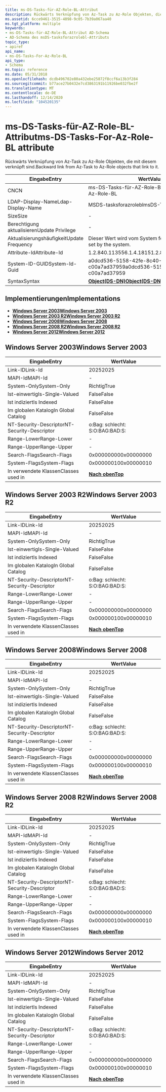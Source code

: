```yaml
---
title: ms-DS-Tasks-für-AZ-Role-BL-Attribut
description: Rückwärts Verknüpfung von Az-Task zu Az-Role Objekten, die mit diesem verknüpft sind.
ms.assetid: 6cce9461-3515-4098-9c05-7b39a067aa40
ms.tgt_platform: multiple
keywords:
- ms-DS-Tasks-für-AZ-Role-BL-Attribut AD-Schema
- AD-Schema des msDS-tasksforazrolebl-Attributs
topic_type:
- apiref
api_name:
- ms-DS-Tasks-For-Az-Role-BL
api_type:
- Schema
ms.topic: reference
ms.date: 05/31/2018
ms.openlocfilehash: dcdb496702e80a432ebe25872f8ccf6a13b3f284
ms.sourcegitcommit: b77ace27b0432e7cd3863191b11926be032fbe2f
ms.translationtype: MT
ms.contentlocale: de-DE
ms.lasthandoff: 12/14/2020
ms.locfileid: "104520135"
---
```

# <a name="ms-ds-tasks-for-az-role-bl-attribute"></a><span data-ttu-id="e804f-105">ms-DS-Tasks-für-AZ-Role-BL-Attribut</span><span class="sxs-lookup"><span data-stu-id="e804f-105">ms-DS-Tasks-For-Az-Role-BL attribute</span></span>

<span data-ttu-id="e804f-106">Rückwärts Verknüpfung von Az-Task zu Az-Role Objekten, die mit diesem verknüpft sind.</span><span class="sxs-lookup"><span data-stu-id="e804f-106">Backward link from Az-Task to Az-Role objects that link to it.</span></span>



| <span data-ttu-id="e804f-107">Eingabe</span><span class="sxs-lookup"><span data-stu-id="e804f-107">Entry</span></span> | <span data-ttu-id="e804f-108">Wert</span><span class="sxs-lookup"><span data-stu-id="e804f-108">Value</span></span> |
|-------------------|-----------------------------------------|
| <span data-ttu-id="e804f-109">CN</span><span class="sxs-lookup"><span data-stu-id="e804f-109">CN</span></span>                | <span data-ttu-id="e804f-110">ms-DS-Tasks-für-AZ-Role-BL</span><span class="sxs-lookup"><span data-stu-id="e804f-110">ms-DS-Tasks-For-Az-Role-BL</span></span>              |
| <span data-ttu-id="e804f-111">LDAP-Display-Name</span><span class="sxs-lookup"><span data-stu-id="e804f-111">Ldap-Display-Name</span></span> | <span data-ttu-id="e804f-112">MSDS-tasksforazrolebl</span><span class="sxs-lookup"><span data-stu-id="e804f-112">msDS-TasksForAzRoleBL</span></span>                   |
| <span data-ttu-id="e804f-113">Size</span><span class="sxs-lookup"><span data-stu-id="e804f-113">Size</span></span>              | \-                                      |
| <span data-ttu-id="e804f-114">Berechtigung aktualisieren</span><span class="sxs-lookup"><span data-stu-id="e804f-114">Update Privilege</span></span>  | \-                                      |
| <span data-ttu-id="e804f-115">Aktualisierungshäufigkeit</span><span class="sxs-lookup"><span data-stu-id="e804f-115">Update Frequency</span></span>  | <span data-ttu-id="e804f-116">Dieser Wert wird vom System festgelegt.</span><span class="sxs-lookup"><span data-stu-id="e804f-116">This value is set by the system.</span></span>        |
| <span data-ttu-id="e804f-117">Attribute-Id</span><span class="sxs-lookup"><span data-stu-id="e804f-117">Attribute-Id</span></span>      | <span data-ttu-id="e804f-118">1.2.840.113556.1.4.1815</span><span class="sxs-lookup"><span data-stu-id="e804f-118">1.2.840.113556.1.4.1815</span></span>                 |
| <span data-ttu-id="e804f-119">System-ID-GUID</span><span class="sxs-lookup"><span data-stu-id="e804f-119">System-Id-Guid</span></span>    | <span data-ttu-id="e804f-120">a0dcd536-5158-42fe-8c40-c00a7ad37959</span><span class="sxs-lookup"><span data-stu-id="e804f-120">a0dcd536-5158-42fe-8c40-c00a7ad37959</span></span>    |
| <span data-ttu-id="e804f-121">Syntax</span><span class="sxs-lookup"><span data-stu-id="e804f-121">Syntax</span></span>            | [<span data-ttu-id="e804f-122">**Object(DS-DN)**</span><span class="sxs-lookup"><span data-stu-id="e804f-122">**Object(DS-DN)**</span></span>](s-object-ds-dn.md) |



## <a name="implementations"></a><span data-ttu-id="e804f-123">Implementierungen</span><span class="sxs-lookup"><span data-stu-id="e804f-123">Implementations</span></span>

-   [<span data-ttu-id="e804f-124">**Windows Server 2003**</span><span class="sxs-lookup"><span data-stu-id="e804f-124">**Windows Server 2003**</span></span>](#windows-server-2003)
-   [<span data-ttu-id="e804f-125">**Windows Server 2003 R2**</span><span class="sxs-lookup"><span data-stu-id="e804f-125">**Windows Server 2003 R2**</span></span>](#windows-server-2003-r2)
-   [<span data-ttu-id="e804f-126">**Windows Server 2008**</span><span class="sxs-lookup"><span data-stu-id="e804f-126">**Windows Server 2008**</span></span>](#windows-server-2008)
-   [<span data-ttu-id="e804f-127">**Windows Server 2008 R2**</span><span class="sxs-lookup"><span data-stu-id="e804f-127">**Windows Server 2008 R2**</span></span>](#windows-server-2008-r2)
-   [<span data-ttu-id="e804f-128">**Windows Server 2012**</span><span class="sxs-lookup"><span data-stu-id="e804f-128">**Windows Server 2012**</span></span>](#windows-server-2012)

## <a name="windows-server-2003"></a><span data-ttu-id="e804f-129">Windows Server 2003</span><span class="sxs-lookup"><span data-stu-id="e804f-129">Windows Server 2003</span></span>



| <span data-ttu-id="e804f-130">Eingabe</span><span class="sxs-lookup"><span data-stu-id="e804f-130">Entry</span></span> | <span data-ttu-id="e804f-131">Wert</span><span class="sxs-lookup"><span data-stu-id="e804f-131">Value</span></span> |
|------------------------|---------------------------------|
| <span data-ttu-id="e804f-132">Link-ID</span><span class="sxs-lookup"><span data-stu-id="e804f-132">Link-Id</span></span>                | <span data-ttu-id="e804f-133">2025</span><span class="sxs-lookup"><span data-stu-id="e804f-133">2025</span></span>                            |
| <span data-ttu-id="e804f-134">MAPI-Id</span><span class="sxs-lookup"><span data-stu-id="e804f-134">MAPI-Id</span></span>                | \-                              |
| <span data-ttu-id="e804f-135">System-Only</span><span class="sxs-lookup"><span data-stu-id="e804f-135">System-Only</span></span>            | <span data-ttu-id="e804f-136">Richtig</span><span class="sxs-lookup"><span data-stu-id="e804f-136">True</span></span>                            |
| <span data-ttu-id="e804f-137">Ist-einwertig</span><span class="sxs-lookup"><span data-stu-id="e804f-137">Is-Single-Valued</span></span>       | <span data-ttu-id="e804f-138">False</span><span class="sxs-lookup"><span data-stu-id="e804f-138">False</span></span>                           |
| <span data-ttu-id="e804f-139">Ist indiziert</span><span class="sxs-lookup"><span data-stu-id="e804f-139">Is Indexed</span></span>             | <span data-ttu-id="e804f-140">False</span><span class="sxs-lookup"><span data-stu-id="e804f-140">False</span></span>                           |
| <span data-ttu-id="e804f-141">Im globalen Katalog</span><span class="sxs-lookup"><span data-stu-id="e804f-141">In Global Catalog</span></span>      | <span data-ttu-id="e804f-142">False</span><span class="sxs-lookup"><span data-stu-id="e804f-142">False</span></span>                           |
| <span data-ttu-id="e804f-143">NT-Security-Descriptor</span><span class="sxs-lookup"><span data-stu-id="e804f-143">NT-Security-Descriptor</span></span> | <span data-ttu-id="e804f-144">o:Bag: schlecht: S:</span><span class="sxs-lookup"><span data-stu-id="e804f-144">O:BAG:BAD:S:</span></span>                    |
| <span data-ttu-id="e804f-145">Range-Lower</span><span class="sxs-lookup"><span data-stu-id="e804f-145">Range-Lower</span></span>            | \-                              |
| <span data-ttu-id="e804f-146">Range-Upper</span><span class="sxs-lookup"><span data-stu-id="e804f-146">Range-Upper</span></span>            | \-                              |
| <span data-ttu-id="e804f-147">Search-Flags</span><span class="sxs-lookup"><span data-stu-id="e804f-147">Search-Flags</span></span>           | <span data-ttu-id="e804f-148">0x00000000</span><span class="sxs-lookup"><span data-stu-id="e804f-148">0x00000000</span></span>                      |
| <span data-ttu-id="e804f-149">System-Flags</span><span class="sxs-lookup"><span data-stu-id="e804f-149">System-Flags</span></span>           | <span data-ttu-id="e804f-150">0x00000010</span><span class="sxs-lookup"><span data-stu-id="e804f-150">0x00000010</span></span>                      |
| <span data-ttu-id="e804f-151">In verwendete Klassen</span><span class="sxs-lookup"><span data-stu-id="e804f-151">Classes used in</span></span>        | [<span data-ttu-id="e804f-152">**Nach oben**</span><span class="sxs-lookup"><span data-stu-id="e804f-152">**Top**</span></span>](c-top.md)<br/> |



## <a name="windows-server-2003-r2"></a><span data-ttu-id="e804f-153">Windows Server 2003 R2</span><span class="sxs-lookup"><span data-stu-id="e804f-153">Windows Server 2003 R2</span></span>



| <span data-ttu-id="e804f-154">Eingabe</span><span class="sxs-lookup"><span data-stu-id="e804f-154">Entry</span></span> | <span data-ttu-id="e804f-155">Wert</span><span class="sxs-lookup"><span data-stu-id="e804f-155">Value</span></span> |
|------------------------|---------------------------------|
| <span data-ttu-id="e804f-156">Link-ID</span><span class="sxs-lookup"><span data-stu-id="e804f-156">Link-Id</span></span>                | <span data-ttu-id="e804f-157">2025</span><span class="sxs-lookup"><span data-stu-id="e804f-157">2025</span></span>                            |
| <span data-ttu-id="e804f-158">MAPI-Id</span><span class="sxs-lookup"><span data-stu-id="e804f-158">MAPI-Id</span></span>                | \-                              |
| <span data-ttu-id="e804f-159">System-Only</span><span class="sxs-lookup"><span data-stu-id="e804f-159">System-Only</span></span>            | <span data-ttu-id="e804f-160">Richtig</span><span class="sxs-lookup"><span data-stu-id="e804f-160">True</span></span>                            |
| <span data-ttu-id="e804f-161">Ist-einwertig</span><span class="sxs-lookup"><span data-stu-id="e804f-161">Is-Single-Valued</span></span>       | <span data-ttu-id="e804f-162">False</span><span class="sxs-lookup"><span data-stu-id="e804f-162">False</span></span>                           |
| <span data-ttu-id="e804f-163">Ist indiziert</span><span class="sxs-lookup"><span data-stu-id="e804f-163">Is Indexed</span></span>             | <span data-ttu-id="e804f-164">False</span><span class="sxs-lookup"><span data-stu-id="e804f-164">False</span></span>                           |
| <span data-ttu-id="e804f-165">Im globalen Katalog</span><span class="sxs-lookup"><span data-stu-id="e804f-165">In Global Catalog</span></span>      | <span data-ttu-id="e804f-166">False</span><span class="sxs-lookup"><span data-stu-id="e804f-166">False</span></span>                           |
| <span data-ttu-id="e804f-167">NT-Security-Descriptor</span><span class="sxs-lookup"><span data-stu-id="e804f-167">NT-Security-Descriptor</span></span> | <span data-ttu-id="e804f-168">o:Bag: schlecht: S:</span><span class="sxs-lookup"><span data-stu-id="e804f-168">O:BAG:BAD:S:</span></span>                    |
| <span data-ttu-id="e804f-169">Range-Lower</span><span class="sxs-lookup"><span data-stu-id="e804f-169">Range-Lower</span></span>            | \-                              |
| <span data-ttu-id="e804f-170">Range-Upper</span><span class="sxs-lookup"><span data-stu-id="e804f-170">Range-Upper</span></span>            | \-                              |
| <span data-ttu-id="e804f-171">Search-Flags</span><span class="sxs-lookup"><span data-stu-id="e804f-171">Search-Flags</span></span>           | <span data-ttu-id="e804f-172">0x00000000</span><span class="sxs-lookup"><span data-stu-id="e804f-172">0x00000000</span></span>                      |
| <span data-ttu-id="e804f-173">System-Flags</span><span class="sxs-lookup"><span data-stu-id="e804f-173">System-Flags</span></span>           | <span data-ttu-id="e804f-174">0x00000010</span><span class="sxs-lookup"><span data-stu-id="e804f-174">0x00000010</span></span>                      |
| <span data-ttu-id="e804f-175">In verwendete Klassen</span><span class="sxs-lookup"><span data-stu-id="e804f-175">Classes used in</span></span>        | [<span data-ttu-id="e804f-176">**Nach oben**</span><span class="sxs-lookup"><span data-stu-id="e804f-176">**Top**</span></span>](c-top.md)<br/> |



## <a name="windows-server-2008"></a><span data-ttu-id="e804f-177">Windows Server 2008</span><span class="sxs-lookup"><span data-stu-id="e804f-177">Windows Server 2008</span></span>



| <span data-ttu-id="e804f-178">Eingabe</span><span class="sxs-lookup"><span data-stu-id="e804f-178">Entry</span></span> | <span data-ttu-id="e804f-179">Wert</span><span class="sxs-lookup"><span data-stu-id="e804f-179">Value</span></span> |
|------------------------|---------------------------------|
| <span data-ttu-id="e804f-180">Link-ID</span><span class="sxs-lookup"><span data-stu-id="e804f-180">Link-Id</span></span>                | <span data-ttu-id="e804f-181">2025</span><span class="sxs-lookup"><span data-stu-id="e804f-181">2025</span></span>                            |
| <span data-ttu-id="e804f-182">MAPI-Id</span><span class="sxs-lookup"><span data-stu-id="e804f-182">MAPI-Id</span></span>                | \-                              |
| <span data-ttu-id="e804f-183">System-Only</span><span class="sxs-lookup"><span data-stu-id="e804f-183">System-Only</span></span>            | <span data-ttu-id="e804f-184">Richtig</span><span class="sxs-lookup"><span data-stu-id="e804f-184">True</span></span>                            |
| <span data-ttu-id="e804f-185">Ist-einwertig</span><span class="sxs-lookup"><span data-stu-id="e804f-185">Is-Single-Valued</span></span>       | <span data-ttu-id="e804f-186">False</span><span class="sxs-lookup"><span data-stu-id="e804f-186">False</span></span>                           |
| <span data-ttu-id="e804f-187">Ist indiziert</span><span class="sxs-lookup"><span data-stu-id="e804f-187">Is Indexed</span></span>             | <span data-ttu-id="e804f-188">False</span><span class="sxs-lookup"><span data-stu-id="e804f-188">False</span></span>                           |
| <span data-ttu-id="e804f-189">Im globalen Katalog</span><span class="sxs-lookup"><span data-stu-id="e804f-189">In Global Catalog</span></span>      | <span data-ttu-id="e804f-190">False</span><span class="sxs-lookup"><span data-stu-id="e804f-190">False</span></span>                           |
| <span data-ttu-id="e804f-191">NT-Security-Descriptor</span><span class="sxs-lookup"><span data-stu-id="e804f-191">NT-Security-Descriptor</span></span> | <span data-ttu-id="e804f-192">o:Bag: schlecht: S:</span><span class="sxs-lookup"><span data-stu-id="e804f-192">O:BAG:BAD:S:</span></span>                    |
| <span data-ttu-id="e804f-193">Range-Lower</span><span class="sxs-lookup"><span data-stu-id="e804f-193">Range-Lower</span></span>            | \-                              |
| <span data-ttu-id="e804f-194">Range-Upper</span><span class="sxs-lookup"><span data-stu-id="e804f-194">Range-Upper</span></span>            | \-                              |
| <span data-ttu-id="e804f-195">Search-Flags</span><span class="sxs-lookup"><span data-stu-id="e804f-195">Search-Flags</span></span>           | <span data-ttu-id="e804f-196">0x00000000</span><span class="sxs-lookup"><span data-stu-id="e804f-196">0x00000000</span></span>                      |
| <span data-ttu-id="e804f-197">System-Flags</span><span class="sxs-lookup"><span data-stu-id="e804f-197">System-Flags</span></span>           | <span data-ttu-id="e804f-198">0x00000010</span><span class="sxs-lookup"><span data-stu-id="e804f-198">0x00000010</span></span>                      |
| <span data-ttu-id="e804f-199">In verwendete Klassen</span><span class="sxs-lookup"><span data-stu-id="e804f-199">Classes used in</span></span>        | [<span data-ttu-id="e804f-200">**Nach oben**</span><span class="sxs-lookup"><span data-stu-id="e804f-200">**Top**</span></span>](c-top.md)<br/> |



## <a name="windows-server-2008-r2"></a><span data-ttu-id="e804f-201">Windows Server 2008 R2</span><span class="sxs-lookup"><span data-stu-id="e804f-201">Windows Server 2008 R2</span></span>



| <span data-ttu-id="e804f-202">Eingabe</span><span class="sxs-lookup"><span data-stu-id="e804f-202">Entry</span></span> | <span data-ttu-id="e804f-203">Wert</span><span class="sxs-lookup"><span data-stu-id="e804f-203">Value</span></span> |
|------------------------|---------------------------------|
| <span data-ttu-id="e804f-204">Link-ID</span><span class="sxs-lookup"><span data-stu-id="e804f-204">Link-Id</span></span>                | <span data-ttu-id="e804f-205">2025</span><span class="sxs-lookup"><span data-stu-id="e804f-205">2025</span></span>                            |
| <span data-ttu-id="e804f-206">MAPI-Id</span><span class="sxs-lookup"><span data-stu-id="e804f-206">MAPI-Id</span></span>                | \-                              |
| <span data-ttu-id="e804f-207">System-Only</span><span class="sxs-lookup"><span data-stu-id="e804f-207">System-Only</span></span>            | <span data-ttu-id="e804f-208">Richtig</span><span class="sxs-lookup"><span data-stu-id="e804f-208">True</span></span>                            |
| <span data-ttu-id="e804f-209">Ist-einwertig</span><span class="sxs-lookup"><span data-stu-id="e804f-209">Is-Single-Valued</span></span>       | <span data-ttu-id="e804f-210">False</span><span class="sxs-lookup"><span data-stu-id="e804f-210">False</span></span>                           |
| <span data-ttu-id="e804f-211">Ist indiziert</span><span class="sxs-lookup"><span data-stu-id="e804f-211">Is Indexed</span></span>             | <span data-ttu-id="e804f-212">False</span><span class="sxs-lookup"><span data-stu-id="e804f-212">False</span></span>                           |
| <span data-ttu-id="e804f-213">Im globalen Katalog</span><span class="sxs-lookup"><span data-stu-id="e804f-213">In Global Catalog</span></span>      | <span data-ttu-id="e804f-214">False</span><span class="sxs-lookup"><span data-stu-id="e804f-214">False</span></span>                           |
| <span data-ttu-id="e804f-215">NT-Security-Descriptor</span><span class="sxs-lookup"><span data-stu-id="e804f-215">NT-Security-Descriptor</span></span> | <span data-ttu-id="e804f-216">o:Bag: schlecht: S:</span><span class="sxs-lookup"><span data-stu-id="e804f-216">O:BAG:BAD:S:</span></span>                    |
| <span data-ttu-id="e804f-217">Range-Lower</span><span class="sxs-lookup"><span data-stu-id="e804f-217">Range-Lower</span></span>            | \-                              |
| <span data-ttu-id="e804f-218">Range-Upper</span><span class="sxs-lookup"><span data-stu-id="e804f-218">Range-Upper</span></span>            | \-                              |
| <span data-ttu-id="e804f-219">Search-Flags</span><span class="sxs-lookup"><span data-stu-id="e804f-219">Search-Flags</span></span>           | <span data-ttu-id="e804f-220">0x00000000</span><span class="sxs-lookup"><span data-stu-id="e804f-220">0x00000000</span></span>                      |
| <span data-ttu-id="e804f-221">System-Flags</span><span class="sxs-lookup"><span data-stu-id="e804f-221">System-Flags</span></span>           | <span data-ttu-id="e804f-222">0x00000010</span><span class="sxs-lookup"><span data-stu-id="e804f-222">0x00000010</span></span>                      |
| <span data-ttu-id="e804f-223">In verwendete Klassen</span><span class="sxs-lookup"><span data-stu-id="e804f-223">Classes used in</span></span>        | [<span data-ttu-id="e804f-224">**Nach oben**</span><span class="sxs-lookup"><span data-stu-id="e804f-224">**Top**</span></span>](c-top.md)<br/> |



## <a name="windows-server-2012"></a><span data-ttu-id="e804f-225">Windows Server 2012</span><span class="sxs-lookup"><span data-stu-id="e804f-225">Windows Server 2012</span></span>



| <span data-ttu-id="e804f-226">Eingabe</span><span class="sxs-lookup"><span data-stu-id="e804f-226">Entry</span></span> | <span data-ttu-id="e804f-227">Wert</span><span class="sxs-lookup"><span data-stu-id="e804f-227">Value</span></span> |
|------------------------|---------------------------------|
| <span data-ttu-id="e804f-228">Link-ID</span><span class="sxs-lookup"><span data-stu-id="e804f-228">Link-Id</span></span>                | <span data-ttu-id="e804f-229">2025</span><span class="sxs-lookup"><span data-stu-id="e804f-229">2025</span></span>                            |
| <span data-ttu-id="e804f-230">MAPI-Id</span><span class="sxs-lookup"><span data-stu-id="e804f-230">MAPI-Id</span></span>                | \-                              |
| <span data-ttu-id="e804f-231">System-Only</span><span class="sxs-lookup"><span data-stu-id="e804f-231">System-Only</span></span>            | <span data-ttu-id="e804f-232">Richtig</span><span class="sxs-lookup"><span data-stu-id="e804f-232">True</span></span>                            |
| <span data-ttu-id="e804f-233">Ist-einwertig</span><span class="sxs-lookup"><span data-stu-id="e804f-233">Is-Single-Valued</span></span>       | <span data-ttu-id="e804f-234">False</span><span class="sxs-lookup"><span data-stu-id="e804f-234">False</span></span>                           |
| <span data-ttu-id="e804f-235">Ist indiziert</span><span class="sxs-lookup"><span data-stu-id="e804f-235">Is Indexed</span></span>             | <span data-ttu-id="e804f-236">False</span><span class="sxs-lookup"><span data-stu-id="e804f-236">False</span></span>                           |
| <span data-ttu-id="e804f-237">Im globalen Katalog</span><span class="sxs-lookup"><span data-stu-id="e804f-237">In Global Catalog</span></span>      | <span data-ttu-id="e804f-238">False</span><span class="sxs-lookup"><span data-stu-id="e804f-238">False</span></span>                           |
| <span data-ttu-id="e804f-239">NT-Security-Descriptor</span><span class="sxs-lookup"><span data-stu-id="e804f-239">NT-Security-Descriptor</span></span> | <span data-ttu-id="e804f-240">o:Bag: schlecht: S:</span><span class="sxs-lookup"><span data-stu-id="e804f-240">O:BAG:BAD:S:</span></span>                    |
| <span data-ttu-id="e804f-241">Range-Lower</span><span class="sxs-lookup"><span data-stu-id="e804f-241">Range-Lower</span></span>            | \-                              |
| <span data-ttu-id="e804f-242">Range-Upper</span><span class="sxs-lookup"><span data-stu-id="e804f-242">Range-Upper</span></span>            | \-                              |
| <span data-ttu-id="e804f-243">Search-Flags</span><span class="sxs-lookup"><span data-stu-id="e804f-243">Search-Flags</span></span>           | <span data-ttu-id="e804f-244">0x00000000</span><span class="sxs-lookup"><span data-stu-id="e804f-244">0x00000000</span></span>                      |
| <span data-ttu-id="e804f-245">System-Flags</span><span class="sxs-lookup"><span data-stu-id="e804f-245">System-Flags</span></span>           | <span data-ttu-id="e804f-246">0x00000010</span><span class="sxs-lookup"><span data-stu-id="e804f-246">0x00000010</span></span>                      |
| <span data-ttu-id="e804f-247">In verwendete Klassen</span><span class="sxs-lookup"><span data-stu-id="e804f-247">Classes used in</span></span>        | [<span data-ttu-id="e804f-248">**Nach oben**</span><span class="sxs-lookup"><span data-stu-id="e804f-248">**Top**</span></span>](c-top.md)<br/> |



 

 





